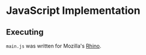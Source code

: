 # JavaScript Implementation

## Executing
`main.js` was written for Mozilla's [Rhino](https://developer.mozilla.org/en-US/docs/Mozilla/Projects/Rhino).

